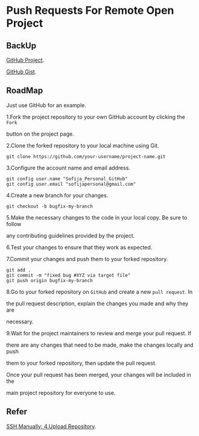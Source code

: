 # Push Requests For Remote Open Project

## BackUp

[GitHub Project](https://github.com/SofijaErkin/basic-tool-mac/tree/main/terminal).

[GitHub Gist](https://gist.github.com/SofijaErkin/7c5ead667c320d08a3da0bde00731e6d).

## RoadMap

Just use GitHub for an example.

1.Fork the project repository to your own GitHub account by clicking the `Fork`

button on the project page.

2.Clone the forked repository to your local machine using Git.

    git clone https://github.com/your-username/project-name.git

3.Configure the account name and email address.

    git config user.name "Sofija_Personal_GitHub"
    git config user.email "sofijapersonal@gmail.com"

4.Create a new branch for your changes.

    git checkout -b bugfix-my-branch

5.Make the necessary changes to the code in your local copy. Be sure to follow

any contributing guidelines provided by the project.

6.Test your changes to ensure that they work as expected.

7.Commit your changes and push them to your forked repository.

    git add .
    git commit -m "fixed bug #XYZ via target file"
    git push origin bugfix-my-branch

8.Go to your forked repository on `GitHub` and create a new `pull request`. In

the pull request description, explain the changes you made and why they are

necessary.

9.Wait for the project maintainers to review and merge your pull request. If

there are any changes that need to be made, make the changes locally and push

them to your forked repository, then update the pull request.

Once your pull request has been merged, your changes will be included in the

main project repository for everyone to use.

## Refer

[SSH Manually: 4.Upload Repository](https://gist.github.com/SofijaErkin/a5b866c4a1bf5abb69ba0d99599ebe28#4upload-repository).
